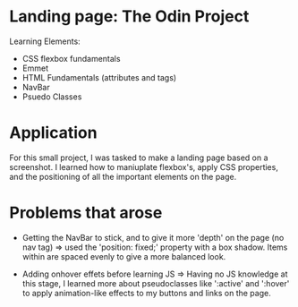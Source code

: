 # Landing page: The Odin Project

Learning Elements:
  - CSS flexbox fundamentals 
  - Emmet
  - HTML Fundamentals (attributes and tags)
  - NavBar
  - Psuedo Classes


# Application

For this small project, I was tasked to make a landing page based on a screenshot. I learned how to maniuplate flexbox's, apply CSS properties, and the positioning of all the important elements on the page. 

# Problems that arose 

  - Getting the NavBar to stick, and to give it more 'depth' on the page (no nav tag) => used the 'position: fixed;' property with a box shadow. Items within are spaced evenly to give a more balanced look.
  
  - Adding onhover effets before learning JS => Having no JS knowledge at this stage, I learned more about pseudoclasses like ':active' and ':hover' to apply animation-like effects to my buttons and links on the page. 
